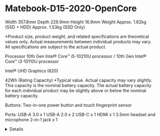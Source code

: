 # Matebook-D15-2020-OpenCore

  


Width
357.8mm
Depth
229.9mm
Height
16.9mm
Weight
Approx. 1.62kg (SSD + HDD) Approx. 1.53kg (SSD Only)

*Product size, product weight, and related specifications are theoretical values only. Actual measurements between individual products may vary. All specifications are subject to the actual product.

Processor
10th Gen Intel® Core™ i5-10210U processor /
10th Gen Intel® Core™ i3-10110U processor

Intel® UHD Graphics (620)


42Wh (Rating Capacity)
*Typical value. Actual capacity may vary slightly.
This capacity is the nominal battery capacity. The actual battery capacity for each individual product may be slightly above or below the nominal battery capacity.


Buttons:
Two-in-one power button and touch fingerprint sensor

Ports:
USB-A 3.0 x 1
USB-A 2.0 x 2
USB-C x 1
HDMI x 1
3.5mm headset and microphone 2-in-1 jack x 1




<details>  

Please donate with paypal a ske1996

[click to donate](https://paypal.me/ske1996)  

![image](https://github.com/ske1996/matebook-13-2019-oc-efi/blob/master/%E6%9D%82%E9%A1%B9/paypal.png?raw=true)  

[click to donate](https://paypal.me/ske1996)  


## Thanks：

- [@intel](https://www.intel.com/content/www/us/en/homepage.html) produce cpu for us
-@ske1996 https://github.com/ske1996
- [@apple](https://www.apple.com/) created macos  
 
- [@zxystd](https://github.com/OpenIntelWireless/itlwm) created kexts of wifi and bluetooth  
